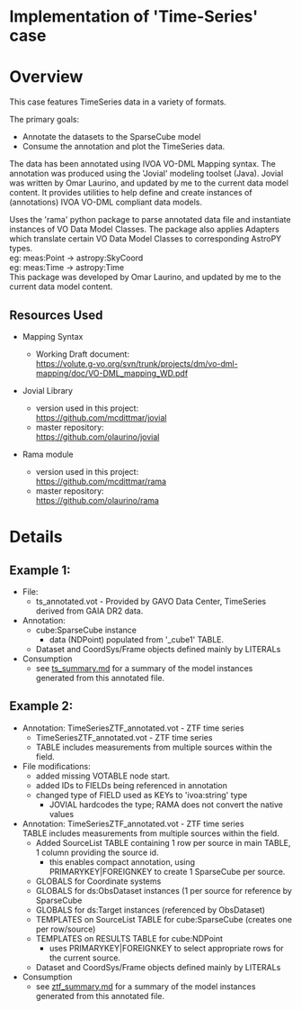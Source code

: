 # Implementation of 'Time-Series' case

# Overview
This case features TimeSeries data in a variety of formats.

The primary goals:
* Annotate the datasets to the SparseCube model
* Consume the annotation and plot the TimeSeries data.

The data has been annotated using IVOA VO-DML Mapping syntax.
The annotation was produced using the 'Jovial' modeling toolset (Java).  Jovial
was written by Omar Laurino, and updated by me to the current data model content.
It provides utilities to help define and create instances of (annotations)
IVOA VO-DML compliant data models.

Uses the 'rama' python package to parse annotated data file and instantiate
  instances of VO Data Model Classes.  The package also applies Adapters which
  translate certain VO Data Model Classes to corresponding AstroPY types.  
    eg: meas:Point -> astropy:SkyCoord  
    eg: meas:Time  -> astropy:Time  
  This package was developed by Omar Laurino, and updated by me to the current 
  data model content.

## Resources Used
* Mapping Syntax
  + Working Draft document:  
    https://volute.g-vo.org/svn/trunk/projects/dm/vo-dml-mapping/doc/VO-DML_mapping_WD.pdf

* Jovial Library
  + version used in this project:  
    https://github.com/mcdittmar/jovial
  + master repository:  
    https://github.com/olaurino/jovial

* Rama module
  + version used in this project:  
    https://github.com/mcdittmar/rama
  + master repository:  
    https://github.com/olaurino/rama

# Details
## Example 1:
* File:
    * ts_annotated.vot - Provided by GAVO Data Center, TimeSeries derived from GAIA DR2 data.
* Annotation:
    * cube:SparseCube instance
        * data (NDPoint) populated from '_cube1' TABLE.
    * Dataset and CoordSys/Frame objects defined mainly by LITERALs
* Consumption
    * see [ts_summary.md](4xmm_summary.md) for a summary of the model instances generated from this annotated file.

## Example 2:
* Annotation: TimeSeriesZTF_annotated.vot - ZTF time series  
    * TimeSeriesZTF_annotated.vot - ZTF time series
    * TABLE includes measurements from multiple sources within the field.
* File modifications:
    * added missing VOTABLE node start.
    * added IDs to FIELDs being referenced in annotation
    * changed type of FIELD used as KEYs to 'ivoa:string' type
        * JOVIAL hardcodes the type; RAMA does not convert the native values
* Annotation: TimeSeriesZTF_annotated.vot - ZTF time series  
TABLE includes measurements from multiple sources within the field.
    * Added SourceList TABLE containing 1 row per source in main TABLE, 1 column providing the source id.
        * this enables compact annotation, using PRIMARYKEY|FOREIGNKEY to create 1 SparseCube per source.
    * GLOBALS for Coordinate systems
    * GLOBALS for ds:ObsDataset instances (1 per source for reference by SparseCube
    * GLOBALS for ds:Target instances (referenced by ObsDataset)
    * TEMPLATES on SourceList TABLE for cube:SparseCube (creates one per row/source)
    * TEMPLATES on RESULTS TABLE for cube:NDPoint
        * uses PRIMARYKEY|FOREIGNKEY to select appropriate rows for the current source.
    * Dataset and CoordSys/Frame objects defined mainly by LITERALs
* Consumption
    * see [ztf_summary.md](ztf_summary.md) for a summary of the model instances generated from this annotated file.

